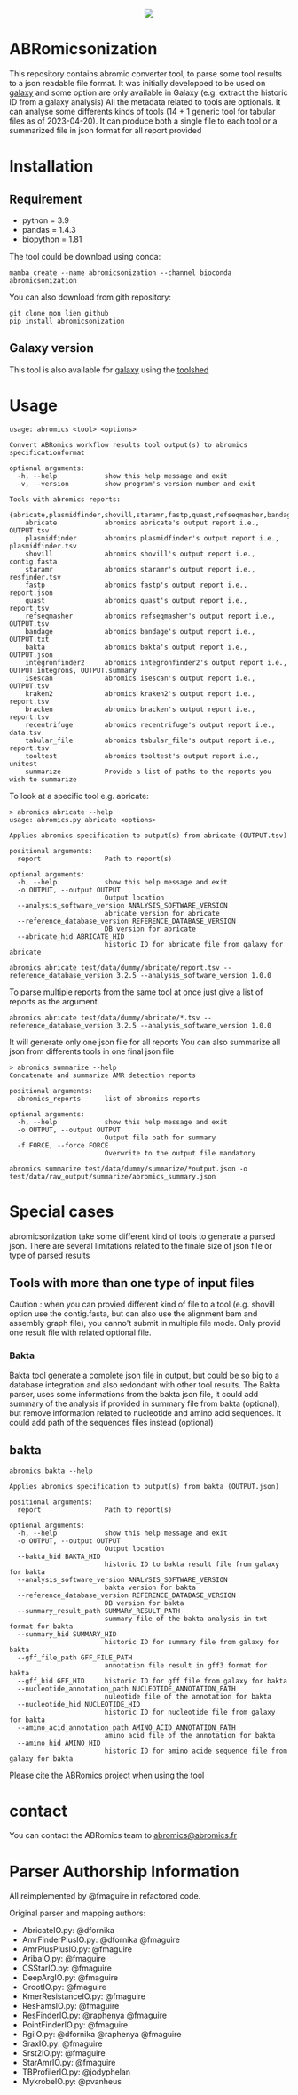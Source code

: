 <p align="center">
  <img src=images/ABRomics_logo.svg />
</p>


# ABRomicsonization

This repository contains abromic converter tool, to parse some tool results to a json readable file format.
It was initially developped to be used on [galaxy](https://galaxyproject.org/) and some option are only available in Galaxy (e.g. extract the historic ID from a galaxy analysis)
All the metadata related to tools are optionals.
It can analyse some differents kinds of tools (14 + 1 generic tool for tabular files as of 2023-04-20).
It can produce both a single file to each tool or a summarized file in json format for all report provided

# Installation
## Requirement
- python = 3.9
- pandas = 1.4.3
- biopython = 1.81


The tool could be download using conda:
```
mamba create --name abromicsonization --channel bioconda abromicsonization
```
You can also download from gith repository:
```
git clone mon lien github
pip install abromicsonization
```
## Galaxy version
This tool is also available for [galaxy](https://galaxyproject.org/) using the [toolshed](https://toolshed.g2.bx.psu.edu/repository?repository_id=7793bb09fbee1504&changeset_revision=08bc877b2c5b)

# Usage
```
usage: abromics <tool> <options>

Convert ABRomics workflow results tool output(s) to abromics specificationformat

optional arguments:
  -h, --help            show this help message and exit
  -v, --version         show program's version number and exit

Tools with abromics reports:
  {abricate,plasmidfinder,shovill,staramr,fastp,quast,refseqmasher,bandage,bakta,integronfinder2,isescan,kraken2,bracken,recentrifuge,tabular_file,tooltest,summarize}
    abricate            abromics abricate's output report i.e., OUTPUT.tsv
    plasmidfinder       abromics plasmidfinder's output report i.e., plasmidfinder.tsv
    shovill             abromics shovill's output report i.e., contig.fasta
    staramr             abromics staramr's output report i.e., resfinder.tsv
    fastp               abromics fastp's output report i.e., report.json
    quast               abromics quast's output report i.e., report.tsv
    refseqmasher        abromics refseqmasher's output report i.e., OUTPUT.tsv
    bandage             abromics bandage's output report i.e., OUTPUT.txt
    bakta               abromics bakta's output report i.e., OUTPUT.json
    integronfinder2     abromics integronfinder2's output report i.e., OUTPUT.integrons, OUTPUT.summary
    isescan             abromics isescan's output report i.e., OUTPUT.tsv
    kraken2             abromics kraken2's output report i.e., report.tsv
    bracken             abromics bracken's output report i.e., report.tsv
    recentrifuge        abromics recentrifuge's output report i.e., data.tsv
    tabular_file        abromics tabular_file's output report i.e., report.tsv
    tooltest            abromics tooltest's output report i.e., unitest
    summarize           Provide a list of paths to the reports you wish to summarize
```
To look at a specific tool e.g. abricate:
```
> abromics abricate --help
usage: abromics.py abricate <options>

Applies abromics specification to output(s) from abricate (OUTPUT.tsv)

positional arguments:
  report                Path to report(s)

optional arguments:
  -h, --help            show this help message and exit
  -o OUTPUT, --output OUTPUT
                        Output location
  --analysis_software_version ANALYSIS_SOFTWARE_VERSION
                        abricate version for abricate
  --reference_database_version REFERENCE_DATABASE_VERSION
                        DB version for abricate
  --abricate_hid ABRICATE_HID
                        historic ID for abricate file from galaxy for abricate
```

```
abromics abricate test/data/dummy/abricate/report.tsv --reference_database_version 3.2.5 --analysis_software_version 1.0.0
```

To parse multiple reports from the same tool at once just give a list of reports as the argument.
```
abromics abricate test/data/dummy/abricate/*.tsv --reference_database_version 3.2.5 --analysis_software_version 1.0.0
```
It will generate only one json file for all reports
You can also summarize all json from differents tools in one final json file
```
> abromics summarize --help
Concatenate and summarize AMR detection reports

positional arguments:
  abromics_reports      list of abromics reports

optional arguments:
  -h, --help            show this help message and exit
  -o OUTPUT, --output OUTPUT
                        Output file path for summary
  -f FORCE, --force FORCE
                        Overwrite to the output file mandatory
```
```
abromics summarize test/data/dummy/summarize/*output.json -o test/data/raw_output/summarize/abromics_summary.json
```
# Special cases
abromicsonization take some different kind of tools to generate a parsed json.
There are several limitations related to the finale size of json file or type of parsed results
## Tools with more than one type of input files
Caution : when you can provied different kind of file to a tool (e.g. shovill option use the contig.fasta, but can also use the alignment bam and assembly graph file), you canno't submit in multiple file mode. Only provid one result file with related optional file.
### Bakta

Bakta tool generate a complete json file in output, but could be so big to a database integration and also redondant with other tool results.
The Bakta parser, uses some informations from the bakta json file, it could add summary of the analysis if provided in summary file from bakta (optional), but remove information related to nucleotide and amino acid sequences. It could add path of the sequences files instead (optional)

## bakta
```
abromics bakta --help

Applies abromics specification to output(s) from bakta (OUTPUT.json)

positional arguments:
  report                Path to report(s)

optional arguments:
  -h, --help            show this help message and exit
  -o OUTPUT, --output OUTPUT
                        Output location
  --bakta_hid BAKTA_HID
                        historic ID to bakta result file from galaxy for bakta
  --analysis_software_version ANALYSIS_SOFTWARE_VERSION
                        bakta version for bakta
  --reference_database_version REFERENCE_DATABASE_VERSION
                        DB version for bakta
  --summary_result_path SUMMARY_RESULT_PATH
                        summary file of the bakta analysis in txt format for bakta
  --summary_hid SUMMARY_HID
                        historic ID for summary file from galaxy for bakta
  --gff_file_path GFF_FILE_PATH
                        annotation file result in gff3 format for bakta
  --gff_hid GFF_HID     historic ID for gff file from galaxy for bakta
  --nucleotide_annotation_path NUCLEOTIDE_ANNOTATION_PATH
                        nuleotide file of the annotation for bakta
  --nucleotide_hid NUCLEOTIDE_HID
                        historic ID for nucleotide file from galaxy for bakta
  --amino_acid_annotation_path AMINO_ACID_ANNOTATION_PATH
                        amino acid file of the annotation for bakta
  --amino_hid AMINO_HID
                        historic ID for amino acide sequence file from galaxy for bakta

```

Please cite the ABRomics project when using the tool
# contact
You can contact the ABRomics team to [abromics@abromics.fr](mailto:abromics@abromics.fr)

# Parser Authorship Information

All reimplemented by @fmaguire in refactored code.

Original parser and mapping authors:
- AbricateIO.py: @dfornika 
- AmrFinderPlusIO.py: @dfornika @fmaguire
- AmrPlusPlusIO.py: @fmaguire
- AribaIO.py: @fmaguire
- CSStarIO.py: @fmaguire
- DeepArgIO.py: @fmaguire
- GrootIO.py: @fmaguire
- KmerResistanceIO.py: @fmaguire
- ResFamsIO.py: @fmaguire
- ResFinderIO.py: @raphenya @fmaguire
- PointFinderIO.py: @fmaguire
- RgiIO.py: @dfornika @raphenya @fmaguire
- SraxIO.py: @fmaguire
- Srst2IO.py: @fmaguire
- StarAmrIO.py: @fmaguire
- TBProfilerIO.py: @jodyphelan
- MykrobeIO.py: @pvanheus
